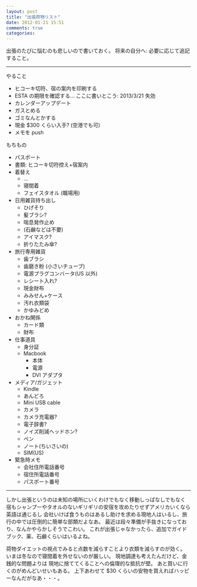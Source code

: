 ```yaml
---
layout: post
title: "出張荷物リスト"
date: 2012-01-21 15:51
comments: true
categories: 
---
```


出張のたびに悩むのも悲しいので書いておく。
将来の自分へ: 必要に応じて追記すること。

----

やること

 * ヒコーキ切符、宿の案内を印刷する
 * ESTA の期限を確認する... ここに書いとこう: 2013/3/21 失効
 * カレンダーアップデート
 * ガスとめる
 * ゴミなんとかする
 * 現金 $300 くらい入手? (空港でも可)
 * メモを push

もちもの
 
 * パスポート
 * 書類: ヒコーキ切符控え+宿案内
 * 着替え
   * ...
   * 寝間着
   * フェイスタオル (職場用)
 * 日用雑貨持ち出し
   * ひげそり
   * 髪ブラシ?
   * 喘息発作止め
   * (石鹸などは不要)
   * アイマスク?
   * 折りたたみ傘?
 * 旅行専用雑貨
   * 歯ブラシ
   * 歯磨き粉 (小さいチューブ)
   * 電源プラグコンバータ(US 以外)
   * レシート入れ?
   * 現金財布
   * みみせん+ケース
   * 汚れ衣類袋
   * かゆみどめ
 * おかね関係
   * カード類
   * 財布
 * 仕事道具
   * 身分証
   * Macbook
     * 本体
     * 電源
     * DVI アダプタ
 * メディア/ガジェット
   * Kindle
   * あんどろ
   * Mini USB cable
   * カメラ
   * カメラ充電器?
   * 電子辞書?
   * ノイズ削減ヘッドホン?
   * ペン
   * ノート(ちいさいの)
   * SIM(US)
 * 緊急時メモ
   * 会社住所電話番号
   * 宿住所電話番号
   * パスポート番号

----

しかし出張というのは未知の場所にいくわけでもなく移動しっぱなしでもなく
宿もシャンプーやタオルのないギリギリの安宿を攻めたりせずアメリカいくなら英語は通じるし
会社いけば食うものはあるし助けを求める現地人はいるし、旅行の中では圧倒的に簡単な部類だよなあ。
最近は段々準備が手抜きになっており、なんかやらかしそうでこわい。
これが出張じゃなかったら、追加でガイドブック、薬、石鹸くらいはいるよね。

荷物ダイエットの視点でみると点数を減らすことより衣類を減らすのが効く。
いまは冬なので寝間着を外せないのが厳しい。
現地調達も考えたんだけど、金銭的な問題よりは
現地に捨ててくることへの倫理的な抵抗が壁。
あと買いに行くのがめんどいせいもある。 
上下あわせて $30 くらいの安物を買えればハッピーなんだがなあ・・・。

